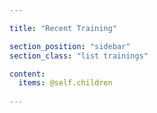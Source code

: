 ```yaml
---

title: "Recent Training"

section_position: "sidebar"
section_class: "list trainings"

content:
  items: @self.children 
 
---
```

